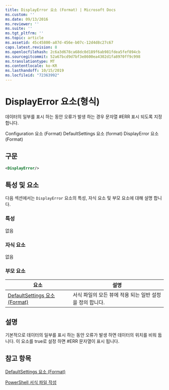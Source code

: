 ```yaml
---
title: DisplayError 요소 (Format) | Microsoft Docs
ms.custom: ''
ms.date: 09/13/2016
ms.reviewer: ''
ms.suite: ''
ms.tgt_pltfrm: ''
ms.topic: article
ms.assetid: 45c45800-a87d-456e-b07c-12d4d8c27c67
caps.latest.revision: 8
ms.openlocfilehash: 2c6a3d678ca68dc0d189f6ab981fdea5fef894cb
ms.sourcegitcommit: 52a67bcd9d7bf3e8600ea4302d1fa8970ff9c998
ms.translationtype: MT
ms.contentlocale: ko-KR
ms.lasthandoff: 10/15/2019
ms.locfileid: "72363992"
---
```

# <a name="displayerror-element-format"></a>DisplayError 요소(형식)

데이터의 일부를 표시 하는 동안 오류가 발생 하는 경우 문자열 #ERR 표시 되도록 지정 합니다.

Configuration 요소 (Format) DefaultSettings 요소 (format) DisplayError 요소 (Format)

## <a name="syntax"></a>구문

```xml
<DisplayError/>
```

## <a name="attributes-and-elements"></a>특성 및 요소

다음 섹션에서는 `DisplayError` 요소의 특성, 자식 요소 및 부모 요소에 대해 설명 합니다.

### <a name="attributes"></a>특성

없음

### <a name="child-elements"></a>자식 요소

없음

### <a name="parent-elements"></a>부모 요소

|요소|설명|
|-------------|-----------------|
|[DefaultSettings 요소 (Format)](./defaultsettings-element-format.md)|서식 파일의 모든 뷰에 적용 되는 일반 설정을 정의 합니다.|

## <a name="remarks"></a>설명

기본적으로 데이터의 일부를 표시 하는 동안 오류가 발생 하면 데이터의 위치를 비워 둡니다. 이 요소를 true로 설정 하면 #ERR 문자열이 표시 됩니다.

## <a name="see-also"></a>참고 항목

[DefaultSettings 요소 (Format)](./defaultsettings-element-format.md)

[PowerShell 서식 파일 작성](./writing-a-powershell-formatting-file.md)
